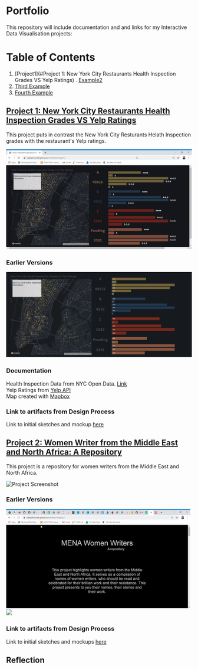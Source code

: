 # Portfolio
This repository will include documentation and and links for my Interactive Data Visualisation projects:

# Table of Contents
1. [Project1](#Project 1: New York City Restaurants Health Inspection Grades VS Yelp Ratings)
. [Example2](#example2)
3. [Third Example](#third-example)
4. [Fourth Example](#fourth-examplehttpwwwfourthexamplecom)

## [Project 1: New York City Restaurants Health Inspection Grades VS Yelp Ratings](https://nadiaelmouldi.github.io/Portfolio/Project1/)  
This project puts in contrast the New York City Resturants Helath Inspection grades with the restaurant's Yelp ratings.  
  
![Project Screenshot](Project1/project1.gif)
### Earlier Versions
<img src="Project1/scrnsht2.png"/>  

### Documentation
Health Inspection Data from NYC Open Data. [Link](https://data.cityofnewyork.us/Health/DOHMH-New-York-City-Restaurant-Inspection-Results/43nn-pn8j)  
Yelp Ratings from [Yelp API](https://www.yelp.com/developers/documentation/v3/business)  
Map created with [Mapbox](https://www.mapbox.com/)
### Link to artifacts from Design Process
Link to initial sketches and mockup [here](https://github.com/NadiaElMouldi/Portfolio/tree/master/Project1/Sketches%20and%20Mockups)
 

## [Project 2: Women Writer from the Middle East and North Africa: A Repository](https://nadiaelmouldi.github.io/Portfolio/Project2/)  
This project is a repository for women writers from the Middle East and North Africa.  
  
![Project Screenshot](Project2/project2.gif)
### Earlier Versions
<img src="Project2/v1.gif" width=500px />
<img src="Project2/iteration2.gif" width=500px/>  

### Link to artifacts from Design Process
Link to initial sketches and mockups [here](https://github.com/NadiaElMouldi/Portfolio/tree/master/Project2/Sketches%20and%20Mockup)

## Reflection

